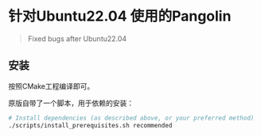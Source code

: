  # 针对Ubuntu22.04 使用的Pangolin 
 > Fixed bugs after Ubuntu22.04

 ## 安装
 按照CMake工程编译即可。

 原版自带了一个脚本，用于依赖的安装：
 ```bash
 # Install dependencies (as described above, or your preferred method)
./scripts/install_prerequisites.sh recommended
```
